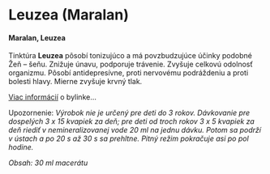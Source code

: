Leuzea (Maralan)
================

#### Maralan, Leuzea

Tinktúra **Leuzea** pôsobí tonizujúco a má povzbudzujúce účinky podobné Žeň –
šeňu. Znižuje únavu, podporuje trávenie. Zvyšuje celkovú odolnosť organizmu.
Pôsobí antidepresívne, proti nervovému podráždeniu a proti bolesti hlavy. Mierne
zvyšuje krvný tlak.

[Viac informácií](/sip/bylinky/leuzea-sustiva/) o bylinke…

Upozornenie: *Výrobok nie je určený pre deti do 3 rokov. Dávkovanie pre
dospelých 3 x 15 kvapiek za deň; pre deti od troch rokov 3 x 5 kvapiek za deň
riediť v nemineralizovanej vode 20 ml na jednu dávku. Potom sa podrží v ústach a
po 20 s až 30 s sa prehltne. Pitný režim pokračuje asi po pol hodine.*

*Obsah: 30 ml macerátu*

